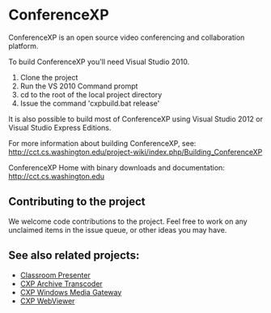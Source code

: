 ConferenceXP
============

ConferenceXP is an open source video conferencing and collaboration platform.  

To build ConferenceXP you'll need Visual Studio 2010.  

1. Clone the project
2. Run the VS 2010 Command prompt
3. cd to the root of the local project directory
4. Issue the command 'cxpbuild.bat release'

It is also possible to build most of ConferenceXP using Visual Studio 2012 or Visual Studio Express Editions.

For more information about building ConferenceXP, see: http://cct.cs.washington.edu/project-wiki/index.php/Building_ConferenceXP

ConferenceXP Home with binary downloads and documentation: http://cct.cs.washington.edu

Contributing to the project
---------------------------

We welcome code contributions to the project.  Feel free to work on any unclaimed items in the issue queue,
or other ideas you may have.  

See also related projects:
--------------------------

* [Classroom Presenter](https://github.com/ClassroomPresenter/CP3)
* [CXP Archive Transcoder](http://github.com/fvideon/archivetranscoder)
* [CXP Windows Media Gateway](http://github.com/fvideon/wmgateway)
* [CXP WebViewer](http://github.com/fvideon/webviewer)

